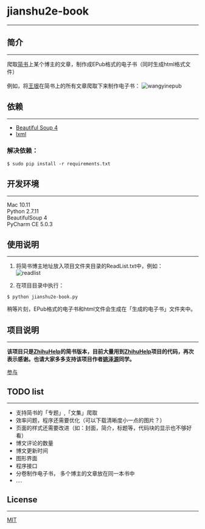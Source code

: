 # jianshu2e-book
---

## 简介
---
爬取[简书](http://www.jianshu.com)上某个博主的文章，制作成EPub格式的电子书（同时生成html格式文件）  
</br>
例如，将[王垠](http://www.jianshu.com/users/b1dd2b2c87a8/latest_articles)在简书上的所有文章爬取下来制作电子书：
![wangyinepub](http://7xi5vu.com1.z0.glb.clouddn.com/2016-03-09-jianshu_epub_wangyin.png?imageView/2/w/800/q/90)

## 依赖
---
 * [Beautiful Soup 4](http://www.crummy.com/software/BeautifulSoup/)
 * [lxml](http://lxml.de/)     

### 解决依赖： 
 ```shell
$ sudo pip install -r requirements.txt
```  

## 开发环境
---
Mac 10.11   
Python 2.7.11    
BeautifulSoup 4    
PyCharm CE 5.0.3  

## 使用说明 
---
1. 将简书博主地址放入项目文件夹目录的ReadList.txt中，例如：  
![readlist](http://7xi5vu.com1.z0.glb.clouddn.com/jianshureadlist.png?imageView/2/w/619/q/90)

2. 在项目目录中执行：  
```shell
$ python jianshu2e-book.py
```

稍等片刻，EPub格式的电子书和html文件会生成在「生成的电子书」文件夹中。

## 项目说明
---
**该项目只是[ZhihuHelp](https://github.com/YaoZeyuan/ZhihuHelp)的简书版本，目前大量用到[ZhihuHelp](https://github.com/YaoZeyuan/ZhihuHelp)项目的代码，再次表示感谢。也请大家多多支持该项目作者[姚泽源](https://github.com/YaoZeyuan)同学。**

[参与](./CONTRIBUTING.md)

## TODO list  
---

* 支持简书的「专题」,「文集」爬取 
* 效率问题，程序还需要优化（可以下载清晰度小一点的图片？）
* 页面的样式还需要改进（如：封面，简介，标题等，代码块的显示也不够好看）  
* 博文评论的数量  
* 博文更新时间    
* 图形界面
* 程序接口  
* 分卷制作电子书， 多个博主的文章放在同一本书中
* ....

## License
---
[MIT](http://opensource.org/licenses/MIT)